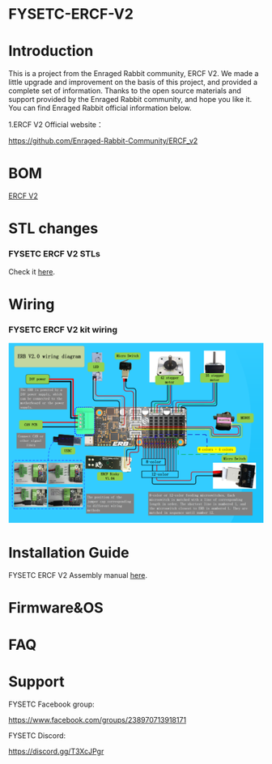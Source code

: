 # FYSETC-ERCF-V2
# Introduction

This is a project from the Enraged Rabbit community, ERCF V2. We made a little upgrade and improvement on the basis of this project, and provided a complete set of information. Thanks to the open source materials and support provided by the Enraged Rabbit community, and hope you like it. You can find Enraged Rabbit official information below.

1.ERCF V2 Official website：

https://github.com/Enraged-Rabbit-Community/ERCF_v2

# BOM

[ ERCF V2](https://github.com/FYSETC/FYSETC-ERCF-V2/BOM)

# STL changes

### FYSETC ERCF V2 STLs

Check it [here](https://github.com/Enraged-Rabbit-Community/ERCF_v2/tree/master/Stls).

# Wiring

### FYSETC ERCF V2 kit wiring

![](https://github.com/FYSETC/FYSETC-ERCF-V2/blob/main/Fysetc%20ERCF%20V2%20Wiring.png)

# Installation Guide

FYSETC ERCF V2 Assembly manual [here](https://github.com/VoronDesign/Voron-0/tree/Voron0.2/Manuals).

# Firmware&OS

# FAQ

## 

# Support

FYSETC Facebook group: 

https://www.facebook.com/groups/238970713918171

FYSETC Discord:

https://discord.gg/T3XcJPgr 
